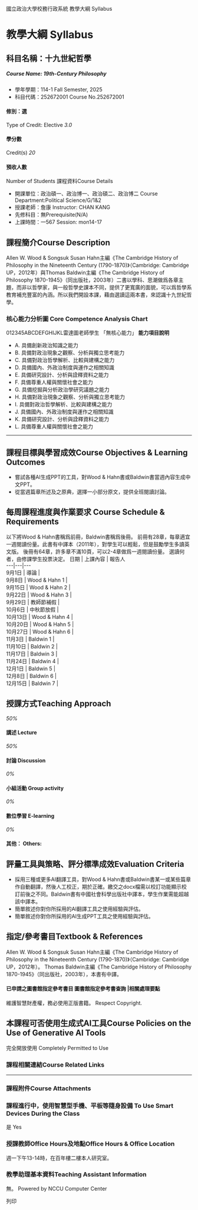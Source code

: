 國立政治大學校務行政系統 教學大綱 Syllabus
# 教學大綱 Syllabus
##  科目名稱：十九世紀哲學
#####  Course Name: 19th-Century Philosophy
  * 學年學期：114-1 Fall Semester, 2025 
  * 科目代碼：252672001 Course No.252672001


#### 修別：選
Type of Credit: Elective 
_3.0_
#### 學分數
Credit(s)
_20_
#### 預收人數
Number of Students
課程資料Course Details
  * 開課單位：政治碩一、政治博一、政治碩二、政治博二 Course Department:Political Science/G/1&2 
  * 授課老師：詹康 Instructor: CHAN KANG 
  * 先修科目：無Prerequisite(N/A)
  * 上課時間：一567 Session: mon14-17


##  課程簡介Course Description
Allen W. Wood & Songsuk Susan Hahn主編《The Cambridge History of Philosophy in the Nineteenth Century (1790-1870)》（Cambridge: Cambridge UP，2012年）與Thomas Baldwin主編《The Cambridge History of Philosophy 1870-1945》（同出版社，2003年）二書以學科、思潮做爲各章主題，而非以哲學家，與一般哲學史課本不同，提供了更寬廣的面貌，可以爲哲學系教育補充豐富的內涵。所以我們開設本課，藉由選讀這兩本書，來認識十九世紀哲學。
###  核心能力分析圖 Core Competence Analysis Chart
012345ABCDEFGHIJKL雷達圖老師學生
「無核心能力」 
**能力項目說明**
  * A. 具備創新政治知識之能力
  * B. 具備對政治現象之觀察、分析與獨立思考能力
  * C. 具備對政治哲學解析、比較與建構之能力
  * D. 具備國內、外政治制度與運作之相關知識
  * E. 具備研究設計、分析與詮釋資料之能力
  * F. 具備尊重人權與關懷社會之能力
  * G. 具備挖掘與分析政治學研究議題之能力
  * H. 具備對政治現象之觀察、分析與獨立思考能力
  * I. 具備對政治哲學解析、比較與建構之能力
  * J. 具備國內、外政治制度與運作之相關知識
  * K. 具備研究設計、分析與詮釋資料之能力
  * L. 具備尊重人權與關懷社會之能力


* * *
##  課程目標與學習成效Course Objectives & Learning Outcomes 
  * 嘗試各種AI生成PPT的工具，對Wood & Hahn書或Baldwin書當週內容生成中文PPT。
  * 從當週篇章所述及之原典，選擇一小部分原文，提供全班閱讀討論。


##  每周課程進度與作業要求 Course Schedule & Requirements
以下將Wood & Hahn書稱爲前冊，Baldwin書稱爲後冊。
前冊有28章，每章適宜一週閱讀份量。此書有中譯本（2011年），對學生可以輕鬆，但是鼓勵學生多讀英文版。
後冊有64章，許多章不滿10頁，可以2-4章做爲一週閱讀份量。
選讀何者，由修課學生投票決定。
日期 |  上課內容 |  報告人  
---|---|---  
9月1日 |  導論 |   
9月8日 |  Wood & Hahn 1 |   
9月15日 |  Wood & Hahn 2 |   
9月22日 |  Wood & Hahn 3 |   
9月29日 |  教師節補假 |   
10月6日 |  中秋節放假 |   
10月13日 |  Wood & Hahn 4 |   
10月20日 |  Wood & Hahn 5 |   
10月27日 |  Wood & Hahn 6 |   
11月3日 |  Baldwin 1 |   
11月10日 |  Baldwin 2 |   
11月17日 |  Baldwin 3 |   
11月24日 |  Baldwin 4 |   
12月1日 |  Baldwin 5 |   
12月8日 |  Baldwin 6 |   
12月15日 |  Baldwin 7 |   
##  授課方式Teaching Approach
_50%_
####  講述 Lecture
_50%_
####  討論 Discussion
_0%_
####  小組活動 Group activity
_0%_
####  數位學習 E-learning
_0%_
####  其他： Others:
##  評量工具與策略、評分標準成效Evaluation Criteria
  * 採用三種或更多AI翻譯工具，對Wood & Hahn書或Baldwin書某一或某些篇章作自動翻譯，然後人工校正，期於正確。繳交之docx檔需以校訂功能顯示校訂前後之不同。Baldwin書有中國社會科學出版社中譯本，學生作業需能超越該中譯本。
  * 簡單敘述你對你所採用的AI翻譯工具之使用經驗與評估。
  * 簡單敘述你對你所採用的AI生成PPT工具之使用經驗與評估。


##  指定/參考書目Textbook & References
Allen W. Wood & Songsuk Susan Hahn主編《The Cambridge History of Philosophy in the Nineteenth Century (1790-1870)》（Cambridge: Cambridge UP，2012年）。
Thomas Baldwin主編《The Cambridge History of Philosophy 1870-1945》（同出版社，2003年），本書有中譯。
####  已申請之圖書館指定參考書目  圖書館指定參考書查詢 |相關處理要點
維護智慧財產權，務必使用正版書籍。 Respect Copyright.
##  本課程可否使用生成式AI工具Course Policies on the Use of Generative AI Tools
完全開放使用 Completely Permitted to Use
###  課程相關連結Course Related Links
* * *
###  課程附件Course Attachments
###  課程進行中，使用智慧型手機、平板等隨身設備 To Use Smart Devices During the Class
是  Yes
###  授課教師Office Hours及地點Office Hours & Office Location
週一下午13-14時，在百年樓二樓本人研究室。
###  教學助理基本資料Teaching Assistant Information
無。
Powered by NCCU Computer Center
  
列印
